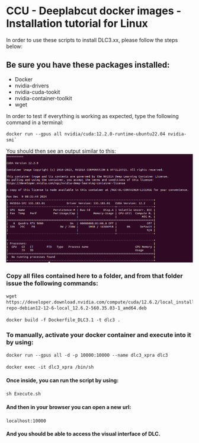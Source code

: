 # CCU - Deeplabcut docker images - Installation tutorial for Linux

In order to use these scripts to install DLC3.xx, please follow the steps below:


## Be sure you have these packages installed:

- Docker
- nvidia-drivers
- nvidia-cuda-tookit
- nvidia-container-toolkit
- wget

In order to test if everything is working as expected, type the following command in a terminal:

```
docker run --gpus all nvidia/cuda:12.2.0-runtime-ubuntu22.04 nvidia-smi`
```

You should then see an output similar to this:
![Screenshot of the nvidia-smi standard output when issued from a container](nvidia-smi.png)


### Copy all files contained here to a folder, and from that folder issue the following commands:
```
wget https://developer.download.nvidia.com/compute/cuda/12.6.2/local_installers/cuda-repo-debian12-12-6-local_12.6.2-560.35.03-1_amd64.deb 

docker build -f Dockerfile_DLC3.1 -t dlc3 .
```

### To manually, activate your docker container and execute into it by using:

```
docker run --gpus all -d -p 10000:10000 --name dlc3_xpra dlc3

docker exec -it dlc3_xpra /bin/sh
```

#### Once inside, you can run the script by using:

``` sh Execute.sh ```

#### And then in your browser you can open a new url:

```localhost:10000 ```

#### And you should be able to access the visual interface of DLC.



